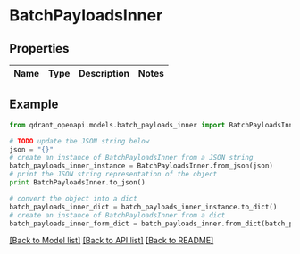 # BatchPayloadsInner


## Properties
Name | Type | Description | Notes
------------ | ------------- | ------------- | -------------

## Example

```python
from qdrant_openapi.models.batch_payloads_inner import BatchPayloadsInner

# TODO update the JSON string below
json = "{}"
# create an instance of BatchPayloadsInner from a JSON string
batch_payloads_inner_instance = BatchPayloadsInner.from_json(json)
# print the JSON string representation of the object
print BatchPayloadsInner.to_json()

# convert the object into a dict
batch_payloads_inner_dict = batch_payloads_inner_instance.to_dict()
# create an instance of BatchPayloadsInner from a dict
batch_payloads_inner_form_dict = batch_payloads_inner.from_dict(batch_payloads_inner_dict)
```
[[Back to Model list]](../README.md#documentation-for-models) [[Back to API list]](../README.md#documentation-for-api-endpoints) [[Back to README]](../README.md)


